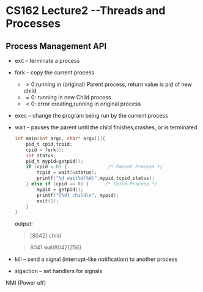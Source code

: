 # CS162 Lecture2 --Threads and Processes

## Process Management API

- exit – terminate a process
- fork – copy the current process
    - $>0$:running in (original) Parent process, return value is pid of new child
    - $=0$: running in new Child process
    - $<0$: error creating,running in original process
- exec – change the program being run by the current process
- wait –  pauses the parent until the child finishes,crashes, or is terminated
    ```c
    int main(int argc, char* argv[]){
        pid_t cpid,tcpid;
        cpid = fork();
        int status;
        pid_t mypid=getpid();
        if (cpid > 0) {               /* Parent Process */
            tcpid = wait(&status);
            printf("%d wait%d(%d)",mypid,tcpid,status);
        } else if (cpid == 0) {      /* Child Process */
            mypid = getpid();
            printf("[%d] child\n", mypid);
            exit(1);
        }
    }
    ```
    output:

    > [8042] child

    > 8041 wait8042(256)
- kill – send a signal (interrupt-like notification) to another process
- sigaction – set handlers for signals

NMI (Power off)

